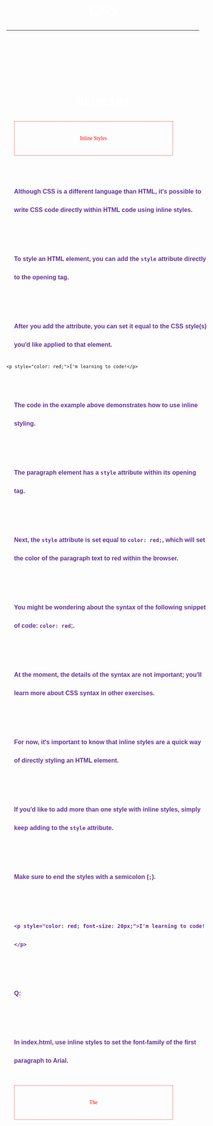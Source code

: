 # CSS

---

# Selector

## Inline Styles
Although CSS is a different language than HTML, it's possible to write CSS code directly 
within HTML code using inline styles.

To style an HTML element, you can add the `style` attribute directly to the opening tag. 

After you add the attribute, you can set it equal to the CSS style(s) you'd like applied to that element.

```
<p style="color: red;">I'm learning to code!</p>
```

The code in the example above demonstrates how to use inline styling. 

The paragraph element has a `style` attribute within its opening tag.

Next, the `style` attribute is set equal to `color: red;`, 
which will set the color of the paragraph text to red within the browser.

You might be wondering about the syntax of the following snippet of code: `color: red`;. 

At the moment, the details of the syntax are not important; you'll learn more about CSS syntax in other exercises.

For now, it's important to know that inline styles are a quick way of directly styling an HTML element.

If you'd like to add more than one style with inline styles, simply keep adding to the `style` attribute. 

Make sure to end the styles with a semicolon (`;`).

`<p style="color: red; font-size: 20px;">I'm learning to code!</p>`

Q:

In index.html, use inline styles to set the font-family of the first paragraph to Arial.


## The <style> Tag
Inline styles are a fast way of styling HTML, but they also have limitations. 
  
If you wanted to style, for example, multiple `<h1>` elements, 
you would have to add inline styling to each element manually. 
  
In addition, you would also have to maintain the HTML code when additional `<h1>` elements are added.

Fortunately, HTML allows you to write CSS code in its own dedicated section with the `<style>` element. 

CSS can be written between opening and closing `<style>` tags. 

To use the `<style>` element, it must be placed inside of the `<head>` element.

```
<head>
  <style>
  </style>
</head>
```

After adding a `<style>` tag in the head section, you can begin writing CSS code.

```
<head>
  <style>
    p {
      color: red;
      font-size: 20px;
    }
  </style>
</head>
```

The CSS code in the example above changes the color of all paragraph text to red 
and also changes the size of the text to 20 pixels. 

Note how the syntax of the CSS code matches (for the most part) the syntax you used for inline styling. 

The main difference is that you can specify which elements to apply the styling to.

Again, the details of the CSS syntax in the example above aren't important at the moment.

You will learn more about the details of CSS syntax in later lessons.

Q:
First, add a <style> element in the head of index.html. 
  
Then, make sure to delete the inline styles that you added to the paragraph.

Add the inline styles that you removed from the `<p>` element to the `<style>` element in the head.


## The .css file

Developers avoid mixing code by storing HTML and CSS code in separate files (HTML files contain only HTML code, 
and CSS files contain only CSS code).

You can create a CSS file by using the `.css` file name extension, like so: *style.css*

With a CSS file, you can write all the CSS code needed to style a page 
without sacrificing the readability and maintainability of your HTML file.

Q:
Take a look at index.html. 

Cut the CSS code in between the opening and closing <style> tags and paste it directly in the new file called style.css.
  
Make sure to delete the remaining <style> element (now empty) from index.html.


## Linking the CSS File
Perfect! We successfully separated structure (HTML) from styling (CSS), but the web page still looks bland. Why?

When HTML and CSS code are in separate files, the files must be linked. Otherwise, 
the HTML file won't be able to locate the CSS code, and the styling will not be applied.

You can use the `<link>` element to link HTML and CSS files together. 

The `<link>` element must be placed within the head of the HTML file. 

It is a self-closing tag and requires the following three attributes:

1. href — like the anchor element, the value of this attribute must be the address, or path, to the CSS file.

2. type — this attribute describes the type of document that you are linking to (in this case, a CSS file). 
The value of this attribute should be set to `text/css`.

3. rel — this attribute describes the relationship between the HTML file and the CSS file. 
Because you are linking to a stylesheet, the value should be set to stylesheet.

When linking an HTML file and a CSS file together, the `<link>` element will look like the following:

```
<link href="https://www.codecademy.com/stylesheets/style.css" type="text/css" rel="stylesheet">
```

Note that in the example above the path to the stylesheet is a URL:

`https://www.codecademy.com/stylesheets/style.css`

Specifying the path to the stylesheet using a URL is one way of linking a stylesheet.

If the CSS file is stored in the same [directory](https://en.wikipedia.org/wiki/Directory_(computing)) as your HTML file,
then you can specify a [relative path](https://en.wikipedia.org/wiki/Path_(computing)#Absolute_and_relative_paths) instead of a URL, like so:

`<link href="./style.css" type="text/css" rel="stylesheet">`

Using a relative path is very common way of linking a stylesheet.

Q:

1. Let's link the stylesheet style.css to the HTML file index.html.
First, add a `<link>` element within the `<head>` section.

2. Next, add the `href` attribute to the `<link>` element and set it equal to `style.css`.
Take a look at the web page in the browser to the right. Do you notice any changes?

3. Next, add the `type` attribute and set it to the correct value.

4. Finally, add the `rel` attribute and set it to the correct value.

## Tag Name
CSS can select HTML elements by using an element's tag name. 
A tag name is the word (or character) between HTML angle brackets.

For example, in HTML, the tag for a paragraph element is `<p>`. The CSS syntax for selecting `<p>` elements is:

```
p {
}
```

In the example above, all paragraph elements will be selected using a CSS selector. 
The selector in the example above is `p`. Note that the CSS selector matches the HTML tag for that element, 
but without the angle brackets.

In addition, two curly braces follow immediately after the selector (an opening and closing brace, respectively). 
Any CSS properties will go inside of the curly braces to style the selected elements.

Q:

1. In style.css, add a selector for `<h1>` elements.
Note: The content of the web page will update because we've already linked index.html and style.css for you.

2. Inside the curly braces of the `h1` selector you just declared, write:
`color: maroon;`
This code will make the text color of all `<h1>` tags maroon.

## Class Name
CSS is not limited to selecting elements by tag name. HTML elements can have more than just a tag name; 
they can also have attributes. One common attribute is the `class` attribute. 
It's also possible to select an element by its `class` attribute.

For example, consider the following HTML:

`<p class="brand">Sole Shoe Company</p>`

The paragraph element in the example above has a `class` attribute within the `<p>` tag. 
The `class` attribute is set to `"brand"`. To select this element using CSS, 
we could use the following CSS selector:

```
.brand {
}
```

To select an HTML element by its class using CSS, a period (`.`) must be prepended to the class's name. 
In the example above case, the class is `brand`, so the CSS selector for it is `.brand`.

Q:

1. In *style.css*, add a CSS selector for the HTML element with a class of `title`.

2. Inside the curly braces of the `.title` selector you just declared, write:
`color: teal;`
This code will change the color of the title to teal, since the title `h1` element has a class of `title` in the HTML. 
You can see the HTML element by navigating to index.html on line 11.
We'll see in a later exercise why using `.title` overrides the `h1` selector.


## Multiple Classes
We can use CSS to select an HTML element's `class` attribute by name.

So far, we've selected elements using only one class name per element. 
If every HTML element had a single class, all the style information for each element would require a new class.

Luckily, it's possible to add more than one `class` name to an HTML element's class attribute.

For instance, perhaps there's a heading element that needs to be green and bold. You could write two CSS rules like so:

```
.green {
  color: green;
}
.bold {
  font-weight: bold;
}
```

Then, you could include both of these classes on one HTML element like this:

`<h1 class="green bold"> ... </h1>`

We can add multiple classes to an HTML element's `class` attribute by separating them with a space. 
This enables us to mix and match CSS classes to create many unique styles without writing a custom class for every style combination needed.

Q:

1. In *style.css*, add a class selector that will make the title of the page stand out more by making all of its letters uppercased. 
Write a class named `.uppercase`. Then, write this inside of its curly braces:

`text-transform: uppercase;`

2. Now you can add the class to the title element. Navigate to index.html. 
On line 11, there is a `<h1>` element that has a class of `title`. 
Add the `uppercase` class to this element.


## ID Name
If an HTML element needs to be styled uniquely (no matter what classes are applied to the element), 
we can add an ID to the element. To add an ID to an element, the element needs an `id` attribute:

`<h1 id="large-title"> ... </h1>`

Then, CSS can select HTML elements by their `id` attribute. To select an `id` element, 
CSS prepends the `id` name with a hashtag (`#`). For instance, 
if we wanted to select the HTML element in the example above, it would look like this:

```
#large-title {
}
```

The `id` name is `large-title`, therefore the CSS selector for it is `#large-title`.

Q:

1. In *style.css*, add a CSS selector for an element with an `id` of `article-title`. Inside of its curly braces, write:

```
font-family: cursive;
text-transform: capitalize;
```

These two CSS attributes will make the font cursive and will capitalize the first letter of each word, 
while lowercasing the rest.

2. Navigate to index.html. On line 11, add an `id` attribute to the `h1` element, 
and include `article-title` as its `id`. 
You'll see the title change to a cursive font that is not all uppercased.


## Classes and IDs
CSS can select HTML elements by their tag, class, and ID. 
CSS classes and IDs have different purposes, which can affect which one you use to style HTML elements.

CSS classes are meant to be reused over many elements. 
By writing CSS classes, you can style elements in a variety of ways by mixing classes on HTML elements.

For instance, imagine a page with two headlines. 
One headline needs to be bold and blue, and the other needs to be bold and green. 
Instead of writing separate CSS rules for each headline that repeat each other's code, 
it's better to write a .bold CSS rule, a `.green` CSS rule, and a `.blue` CSS rule. 
Then you can give one headline the `bold green` classes, and the other the `bold blue` classes.

While classes are meant to be used many times, an *ID is meant to style only one element*. 
As we'll learn in the next exercise, IDs override the styles of tags and classes. 
Since IDs override class and tag styles, they should be used sparingly and only on elements that need to always appear the same.

1. On line 13 of *index.html*, there’s an element that displays the time the article on the page was published.
Add a class attribute, with a class of `publish-time`.

2. Add a `publish-time` class selector in *style.css* and make its text color `gray` by writing this within the CSS rule’s body:
`color: gray;`


## Specificity
Specificity is the order by which the browser decides which CSS styles will be displayed. 
A best practice in CSS is to style elements while using the lowest degree of specificity, 
so that if an element needs a new style, it is easy to override.
IDs are the most specific selector in CSS, followed by classes, and finally, tags. 
For example, consider the following HTML and CSS:

`<h1 class="headline">Breaking News</h1>`

```
h1 {
  color: red;
}
.headline {
  color: firebrick;
}
```

In the example code above, the color of the heading would be set to `firebrick`, 
as *the class selector is more specific than the tag selector.*
If an ID attribute (and selector) were added to the code above, 
the styles within the ID selector's body would override all other styles for the heading. 
*The only way to override an ID is to add another ID with additional styling.*
Over time, as files grow with code, many elements may have IDs, 
which can make CSS difficult to edit, since a new, more specific style must be created to change the style of an element.
To make styles easy to edit, it's best to style with a tag selector, if possible. 
If not, add a class selector. If that is not specific enough, then consider using an ID selector.

Q:

1. In *index.html*, the element on line 11 has an `h1` tag, two classes, and an ID. 
Since the ID is more specific than both, its styles will be applied to the element. 
Let's re-write the ID of this element to be less specific by creating classes.
In *index.html*, delete the `id` attribute on the `h1` element on line 11.

2. Now delete the `#article-title` ID in the CSS.
Navigate to *style.css* delete the `#article-id` ID selector and its contents.

3. Navigate to *style.css*. Add a class selector named `.cursive`. Inside its body, write:
`font-family: cursive;`

4. Add another class selector named `.capitalize`. In its curly braces, write:
`text-transform: capitalize;`

5. Now, navigate back to *index.html*, and replace the `uppercase` class with 
the `cursive` and `capitalize` classes on the `h1` element on line 11.


## Chaining Selectors
When writing CSS rules, it's possible to require an HTML element to have two or more CSS selectors at the same time.
This is done by combining multiple selectors, which we will refer to as chaining. 
For instance, if there was a `.special` class for `h1` elements, the CSS would look like:

```
h1.special {
}
```

The code above would select only the `h1` elements that have a class of `special`. 
If a `p` element also had a class of `special`, the rule in the example would not style the paragraph.

Q：

Let's use chaining to select the destinations to add a style to them.
In *style.css*, write a CSS selector for `h2` elements with a class of `.destination`. 
Inside the selector's curly braces, write this:
`font-family: cursive;`
This will make the destinations cursive, like the title of the article.

## Nested Elements
In addition to chaining selectors to select elements, 
CSS also supports selecting elements that are nested within other HTML elements. 
For instance, consider the following HTML:

```
<ul class='main-list'>
  <li> ... </li>
  <li> ... </li>
  <li> ... </li>
</ul>
```

The nested `<li>` elements are selected with the following CSS:

```
.main-list li {
}
```

In the example above, `.main-list` selects the `.main-list` element (the unordered list element). 
The nested `<li>` are selected by adding `li` to the selector, separated by a space, 
resulting in `.main-list li` as the final selector *(note the space in the selector).*
Selecting elements in this way can make our selectors even more specific 
by making sure they appear in the context we expect.

Q:

1. In *index.html*, each destination has a description paragraph below it. 
Inside each description, there's a list of attractions. 
Let’s select the `Top Attractions` element and make it stand out more by making it teal.
Navigate to *style.css*. Add a selector that targets all of the `h5` elements 
nested inside elements with class `.description`.

2. Inside the curly braces of the selector, write:
`color: teal;`


## Chaining and Specificity

In the last exercise, instead of selecting all `h5` elements, you selected only the `h5` elements nested inside the `.description` elements. 
This CSS selector was more specific than writing only `h5`. 
Adding more than one tag, class, or ID to a CSS selector increases the specificity of the CSS selector.

For instance, consider the following CSS:

```
p {
  color: blue;
}
.main p {
  color: red;
}
```

Both of these CSS rules define what a `p` element should look like. 
Since `.main p` has a class and a `p` tag as its selector, only the `p` elements inside the `.main` element will appear `red`. 
This occurs despite there being another more general rule that states `p` elements should be `blue`.

Q:
In *style.css*, write a selector for `h5` elements. Inside of the curly braces write:
`color: rebeccapurple;`

Notice that the `h5` elements in the descriptions will not change color. They will continue to be `teal`.
This is due to there being a more specific selector for `h5` elements that you wrote in the last exercise. 
Because of the more specific CSS selector (`.description h5`), the more general selector of `h5` will not take hold.


## Important
There is one thing that is even more specific than IDs: `!important`. 
`!important` can be applied to specific attributes instead of full rules. 
It will override any style no matter how specific it is. 
As a result, it should almost never be used. 
Once `!important` is used, it is very hard to override.
The syntax of `!important` in CSS looks like this:

```
p {
  color: blue !important;
}
.main p {
  color: red;
}
```

Since `!important` is used on the `p` selector’s `color` attribute, all `p` elements will appear `blue`, 
even though there is a more specific `.main p` selector that sets the `color` attribute to `red`.
The `!important` flag is only useful when an element appears the same way 100% of the time. 
Since it's almost impossible to guarantee that this will be true throughout a project and over time, 
it's best to avoid `!important `altogether. 
If you ever see `!important` used (or are ever tempted to use it yourself) we strongly recommend reorganizing your CSS.
Making your CSS more flexible will typically fix the immediate problem and make your code more maintainable in the long run.

Q:

Add `!important` to the `h5` selector's `color` attribute that you defined in the last exercise. 
`!important` should go after `rebeccapurple`, and before the semicolon.
Notice that the `h5` elements will now be `rebeccapurple` instead of `teal`. 
That's because `!important` will override any other style no matter what.


## Multiple Selectors
In order to make CSS more concise, it's possible to add CSS styles to multiple CSS selectors all at once. 
This prevents writing repetitive code.

For instance, the following code has repetitive style attributes:

```
h1 {
  font-family: Georgia;
}
.menu {
  font-family: Georgia;
}
```

Instead of writing `font-family: Georgia` twice for two selectors, 
we can separate the selectors by a comma to apply the same style to both, like this:

```
h1, 
.menu {
  font-family: Georgia;
}
```

By separating the CSS selectors with a comma, both the `h1` and the `.menu` elements will receive the `font-family: Georgia` styling.

Q:

Write selectors for the `h5` and `p` elements so they both will be styled with the same CSS rule. 
Apply this style to both elements:
`font-family: Georgia;`
Notice that the font across the page will change to `Georgia` without writing the same CSS rule twice.


## Review CSS Selectors
Throughout this lesson, you learned how to select HTML elements with CSS and apply styles to them. 
Let's review what you learned:

* CSS can change the look of HTML elements. In order to do this, CSS must select HTML elements, then apply styles to them.
* CSS can select HTML elements by tag, class, or ID.
* Multiple CSS classes can be applied to one HTML element.
* Classes can be reusable, while IDs can only be used once.
* IDs are more specific than classes, and classes are more specific than tags. 
That means IDs will override any styles from a class, and classes will override any styles from a tag selector.
* Multiple selectors can be chained together to select an element. This raises the specificity, but can be necessary.
* Nested elements can be selected by separating selectors with a space.
* The `!important` flag will override any style, however it should almost never be used, 
as it is extremely difficult to override.
* Multiple unrelated selectors can receive the same styles by separating the selector names with commas.
Great work this lesson. With this knowledge, you'll be able to use CSS to change the look 
and feel of websites to make them look great.

Index.html:

```
<!DOCTYPE html>
<html>
<head>
  <title>Vacation World</title>
  <link href="css_test.css" type="text/css" rel="stylesheet">
</head>
<body>
  <img src="https://s3.amazonaws.com/codecademy-content/courses/freelance-1/unit-2/explorer.jpeg" />
  <h1 class="title cursive capitalize">Top Vacation Spots</h1>
  <h5>By: Stacy Gray</h5>
  <h6 class="publish-time">Published: 2 Days Ago</h6>
  <p>The world is full of fascinating places. Planning the perfect vacation involves packing up, leaving home, and experiencing something new.</p>
  <h2 class="destination">1. Florence, Italy</h2>
  <div class="description">A city-size shrine to the Renaissance, Florence offers frescoes, sculptures, churches, palaces, and other monuments from the richest cultural flowering the world has known. Names from its dazzling historical pastDante, Michelangelo, Galileo, Machiavelliare some of the most resonant of the medieval age. <a href="http://travel.nationalgeographic.com/travel/city-guides/florence-italy/" target="_blank">Learn More</a>.
    <h5>Top Attractions</h5>
    <ul>
      <li>Museums</li>
      <li>Bike Tours</li>
      <li>Historical Monuments</li>
    </ul>
  </div>
  <h2 class="destination">2. Beijing, China</h2>
  <div class="description">A city in the midst of reinventing itself and continuing to build on the success of the 2008 Summer Olympics, Beijing is a place of frenzied construction. New housing, new roads, and new sports venues seem to spring up overnight. At the same time, the capital of the Peoples Republic of China remains an epicenter of tradition, with the treasures of nearly 2,000 years as the imperial capital still on viewin the famed Forbidden City and in the luxuriant pavilions and gardens of the Summer Palace.
    <a href="http://travel.nationalgeographic.com/travel/city-guides/beijing-china/" target="_blank">Learn More</a>.
    <h5>Top Attractions</h5>
    <ul>
      <li>Biking</li>
      <li>Historical Sites</li>
      <li>Restaurants and Dining</li>
    </ul>
  </div>
  <h2 class="destination">3. Seoul, South Korea</h2>
  <div class="description">The Korean capital is a city of contrasts. Fourteenth-century city gates squat in the shadow of 21st-century skyscrapers, while the broad Han River is back-dropped by granite mountains rising in the city centercomplete with alpine highways speeding around their contours and temples nestling among their crags. Fashionable, gadget-laden youths battle for sidewalk space with fortune-tellers and peddlers, while tiny neighborhoods of traditional cottages contrast with endless ranks of identical apartments.
    <a href="http://travel.nationalgeographic.com/travel/city-guides/seoul-south-korea/" target="_blank">Learn More</a>.
    <h5>Top Attractions</h5>
    <ul>
      <li>Parasailing</li>
      <li>Segway Tours</li>
      <li>Spas and Resorts</li>
    </ul>
  </div>
  <h2> More Desinations </h2>
  <ul>
    <li><h4 class="destination">Jackson Hole, Wyoming</h4></li>
    <li><h4 class="destination">Cape Town, South Africa</h4></li>
    <li><h4 class="destination">La Paz, Bolivia</h4></li>
  </ul>
  <p>&mdash;Best of luck with your travels, and be sure to send pictures and stories. We"d love to hear them!</p>
</body>
</html>
```

Style.css:

```
p {
    color: blue;
    font-family : Arial;
}
h1 {
    color: maroon;
}
.title {
    color: tomato;
}
.uppercase{
    text-transform: uppercase;
}

.publish-time {
    color: gray;
}
.cursive {
    font-family: cursive;
}
.capitalize {
    text-transform: capitalize;
}
h2.destination {
    font-family: cursive;
}
.description h5{
    color: teal;
}
p,
h5 {
    color: rebeccapurple !important;
    font-family: Georgia;
}
```

---

# Visual Rules

## Introduction To Visual Rules
In this lesson, you'll learn the basic structure and syntax of CSS so that you can start styling web page elements.
Explore the code to the below. Think about how it relates to the web page on the right side of the browser.
Index.html:

```
<!DOCTYPE html>
<html>
<head>
  <title>The Rise of Soccer in The US</title>
  <link href="style.css" type="text/css" rel="stylesheet">
</head>
<body>
  <div class="content">
    <img src="https://s3.amazonaws.com/codecademy-content/courses/web-101/unit-4/htmlcss1-img_writer-avatar.jpg" class="writer-img">
    <h3 class="byline">Article By: Jane Dover</h3>
    <h1>How the Rise of Soccer in the US Is Changing the Face of Youth Sports</h1>
    <h2>The focus on soccer in youth sports programs is exploding nation-wide</h2>
    <p>When the first World Cup arrived in the US in the 90's everyone officially declared that soccer was it. Well it's taken it's time but we can definitely see the influence of soccer, especially women's soccer, across the US. This year, 3 million kids
      played in youth soccer leagues with 2/3 of those leagues for girls. In fact, in the 12-17 age range the MLS has surpassed the MLB and NFL in popularity.</p>
    <p>Part of this meteoric rise can be attributed to the impressively soaring ad dollars being pumped into the Women's World Cup games in 2014. The women's games generated $40 million for Fox, that's definitely not chump change. And those advertisers,
      like ATT, Coca Cola, Verizon, Nike, Visa, and other heavy hitters, are working to make sure they see those numbers grow year after year by investing in youth soccer facilities and promoting programs across the country. </p>
    <p>Now that big business is involved you can be assured you'll see a continued rise in popularity in soccer across the country for years to come. </p>
  </div>
  <div class="image">
    <p class="caption">The local semi- pro soccer team in Seattle, WA plays an international friendly</p>
  </div>
</body>
</html>
```

Style.css:

```
body {
  /* Old browsers */
  background: #141E30;
  /* Chrome 10-25, Safari 5.1-6 */
  background: -webkit-linear-gradient(-45deg, #35577D, #141E30);
  /* W3C, IE 10+/ Edge, Firefox 16+, Chrome 26+, Opera 12+, Safari 7+ */
  background: linear-gradient(-45deg, #35577D, #141E30);
  margin: 0;
  padding: 0;
}

h1 {
  color: #FFF;
  font-size: 2em;
  padding-top: 100px;
  width: 100%;
}

h2 {
  border-bottom: 1px solid rgba(255, 255, 255, 0.5);
  color: rgba(255, 255, 255, 0.5);
  font-weight: 100;
  font-size: 22px;
  line-height: 24px;
  padding-bottom: 30px;
  text-align: left;
  width: 70%;
}

p {
  color: AliceBlue;
  line-height: 1.3em;
  text-align: left;
  width: 100%;
}

.byline {
  font-family: Helvetica;
  color: rgba(255, 255, 255, 0.5);
  float: left;
  font-size: 14px;
  padding-left: 10px;
  text-transform: uppercase;
}

.caption {
  display: block;
  font-family: 'Playfair Display', serif;
  font-size: 14px;
  font-style: italic;
  line-height: 14px;
  margin-left: 20px;
  padding: 10px;
  position: relative;
  top: 80%;
  width: 60%;
}

.content {
  padding: 40px;
}

.image {
  background-image: url("https://s3.amazonaws.com/codecademy-content/courses/web-101/unit-4/htmlcss1-img_soccer.jpeg");
  background-size: cover;
  background-position: center;
  height: 300px;
}

.writer-img {
  -webkit-box-shadow: 5px 0px 5px 0px rgba(0, 0, 50, 0.97);
  -moz-box-shadow: 5px 0px 5px 0px rgba(0, 0, 50, 0.97);
  box-shadow: 5px 0px 5px 0px rgba(0, 0, 50, 0.97);
  float: left;
  width: 50px;
}
```

## CSS Structure

To style an HTML element using CSS, you need to write a CSS declaration inside the body of a CSS selector.

```
h1 {
  color: blue;
}
```

The example above selects the `<h1>` element. Inside of the selector's body, we typed `color: blue`. 
This line is referred to as a CSS declaration. CSS declarations consist of a property and a value.
Property — the property you'd like to style of that element (i.e., size, color, etc.).
Value — the value of the property (i.e., 18px for size, blue for color, etc.).
In the example above, the property is `color` and the value is `blue`. 
Note that a semicolon (`;`) is always used at the end of a declaration.
Finally, the entire snippet of code in the example above is known as a CSS rule. 
A CSS rule consists of the selector (here, `h1`) and all declarations inside of the selector.

Instructions
Look at *style.css* and explore the different CSS rule sets.


## Font Family
If you've ever used a formatted word processor, chances are that you probably also used a feature 
that allowed you change the font you were typing in. 
Font refers to the technical term [typeface](https://en.wikipedia.org/wiki/Typeface), or font family.

To change the typeface of text on your web page, you can use the `font-family` property.

```
h1 {
  font-family: Garamond;
}
```

In the example above, the font family for all main heading elements has been set to `Garamond`.
When setting typefaces on a web page, keep the following points in mind:

1. The font specified in a stylesheet must be installed on a user's computer 
in order for that font to display when a user visits the web page.

2. The default typeface for all HTML elements is `Times New Roman`. 
You may be familiar with this typeface if you have ever used a formatted word processor. 
If no `font-family` attribute is defined, the page will appear in `Times New Roman`.

3. It's a good practice to limit the number of typefaces used on a web page to 2 or 3. 
This helps the page load faster in some cases and is usually a good design decision.

4. When the name of a typeface consists of more than one word, 
it's a best practice to enclose the typeface's name in quotes, like so:

```
h1 {
  font-family: "Courier New";
}
```

You can find a reference of web safe fonts [here](https://www.cssfontstack.com/).

Q：
1. Inside *style.css*, add the font family of the main heading (`h1`) and subheading (`h2`) to `Georgia`.

2. Next, change the font family of the paragraph to `Helvetica`.

## Font Size
Changing the typeface isn't the only way to customize text. Often times, 
different sections of a web page are highlighted by modifying the font size.
To change the size of text on your web page, you can use the `font-size` property.

```
p {
  font-size: 18px;
}
```

In the example above, the `font-size` of all paragraphs was set to `18px`. 
`p`x means pixels and is a way to measure font size.

Q:
In *style.css*, set the `font-size` of paragraph elements to 18 pixels.

## Font Weight
In CSS, the `font-weight` property controls how bold or thin text appears.

```
p {
  font-weight: bold;
}
```

In the example above, all paragraphs on the web page would appear bolded.
The `font-weigh`t property has a another value: `normal`. Why does it exist?
If we wanted all text on a web page to appear bolded, we could select all text elements 
and change their font weight to `bold`. If a certain section of text was required to appear normal, 
however, we could set the font weight of that particular element to `normal`, 
essentially shutting off bold for that element.
Q:
In *style.css*, set the font weight of paragraph elements to `bold`.


## Text Align
No matter how much styling is applied to text (typeface, size, weight, etc.), 
text always appears on the left side of the browser.
To align text we can use the `text-align` property. 
The `text-align` property will align text to the element that holds it, otherwise known as its parent.

```
h1 {
  text-align: right;
}
```

The `text-align` property can be set to one of the following three values:

`left` — aligns text to the left hand side of its parent element, which in this case is the browser.

`center `— centers text inside of its parent element.

`right` — aligns text to the right hand side of its parent element.
Q:
In *style.css*, set the `text-align` property of the main heading so that it appears in the center.


## Color
Before discussing the specifics of color, it's important to make two distinctions about color. 
Color can affect the following design aspects:
* Foreground color
* Background color

Foreground color is the color that an element appears in. 
For example, when a heading is styled to appear green, the foreground color of the heading has been styled.
Conversely, when a heading is styled so that its background appears yellow, 
the background color of the heading has been styled.

In CSS, these two design aspects can be styled with the following two properties:

* `color`: this property styles an element's foreground color
* `background-color`: this property styles an element's background color

```
h1 {
  color: red;
  background-color: blue;
}
```

In the example above, the text of the heading will appear in red, and the background of the heading will appear blue.

Q:
1. In *style.css*, set the background color in the `.caption` selector to `white`.
2. Then, in the same class selector, set the color of the text to `black`. 
Observe the result in the caption on the picture at the bottom of the page.


## Opacity
Opacity is the measure of how transparent an element is. 
It's measured from 0 to 1, with 1 representing 100%, or fully visible and opaque, and 0 representing 0%, or fully invisible.
Opacity can be used to make elements fade into others for a nice overlay effect. 
To adjust the opacity of an element, the syntax looks like this:

```
.overlay {
  opacity: 0.5;
}
```

In the example above, the `.overlay` element would be 50% visible, letting whatever is positioned behind it show through.

Q:
Make the `.caption` class transparent by adding an `opacity` attribute with a value of `0.75`.

## Background Image
CSS has the ability to change the background of an element. 
One option is to make the background of an element an image. 
This is done through the CSS property `background-image`. Its syntax looks like this:

```
.main-banner {
  background-image: url("https://www.example.com/image.jpg");
}
```

1. The `background-image` property will set the element's background to display an image.
2. The value provided to `background-image` is a `url`. The url should be a `url` to an image. 
The `url` can be a file within your project, or it can be a link to an external site. 
To link to an image inside an existing project, you must provide a relative file path.

If there was an image folder in the project, with an image named `mountains.jpg`, the relative file path would look like:

```
.main-banner {
  background-image: url("images/mountains.jpg");
}
```

Q:
In *style.css*, change the background image of the `.image` class. Use the following URL:

```
https://s3.amazonaws.com/codecademy-content/courses/freelance-1/unit-2/soccer.jpeg
```

## Review Visual Rules
You used CSS to alter text and images throughout a website. Throughout this lesson, you learned concepts including:
* CSS declarations are structured into property and value pairs.
* The `font-family` property defines the typeface of an element.
* `font-size` controls the size of text displayed.
* `font-weight` defines how thin or thick text is displayed.
* The `text-align` property places text in the left, right, or center of its parent container.
* Text can have two different `color` attributes: `color` and `background-color`. `color `defines the color of the text, while `background-color` defines the color behind the text.
* CSS can make an element transparent with the `opacity` property.
* CSS can also set the background of an element to an image with the `background-image` property.
Now the index.html:
```
<!DOCTYPE html>
<html>

<head>
  <title>The Rise of Soccer in The US</title>

  <link href="style.css" type="text/css" rel="stylesheet">
</head>

<body>

  <div class="content">
    <img src="https://s3.amazonaws.com/codecademy-content/courses/web-101/unit-4/htmlcss1-img_writer-avatar.jpg" class="writer-img">
    <h3 class="byline">Article By: Jane Dover</h3>
    <h1>How the Rise of Soccer in the US Is Changing the Face of Youth Sports</h1>
    <h2>The focus on soccer in youth sports programs is exploding nation-wide</h2>
    <p>When the first World Cup arrived in the US in the 90's everyone officially declared that soccer was it. Well it's taken it's time but we can definitely see the influence of soccer, especially women's soccer, across the US. This year, 3 million kids
      played in youth soccer leagues with 2/3 of those leagues for girls. In fact, in the 12-17 age range the MLS has surpassed the MLB and NFL in popularity.</p>
    <p>Part of this meteoric rise can be attributed to the impressively soaring ad dollars being pumped into the Women's World Cup games in 2014. The women's games generated $40 million for Fox, that's definitely not chump change. And those advertisers,
      like ATT, Coca Cola, Verizon, Nike, Visa, and other heavy hitters, are working to make sure they see those numbers grow year after year by investing in youth soccer facilities and promoting programs across the country. </p>
    <p>Now that big business is involved you can be assured you'll see a continued rise in popularity in soccer across the country for years to come. </p>
  </div>

  <div class="image">
    <p class="caption">The local semi- pro soccer team in Seattle, WA plays an international friendly</p>
  </div>

</body>

</html>
```

Now the style.css:
```
body {
    /* Old browsers */
    background: #141E30;
    /* Chrome 10-25, Safari 5.1-6 */
    background: -webkit-linear-gradient(-45deg, #35577D, #141E30);
    /* W3C, IE 10+/ Edge, Firefox 16+, Chrome 26+, Opera 12+, Safari 7+ */
    background: linear-gradient(-45deg, #35577D, #141E30);
    margin: 0;
    padding: 0;
  }
  
  h1 {
    color: #FFF;
    font-size: 2em;
    padding-top: 100px;
    width: 100%;
    font-family: Georgia;
    text-align: center;
  }
  
  h2 {
    border-bottom: 1px solid rgba(255, 255, 255, 0.5);
    color: rgba(255, 255, 255, 0.5);
    font-weight: 100;
    font-size: 22px;
    line-height: 24px;
    padding-bottom: 30px;
    text-align: left;
    width: 70%;
    font-family: Georgia;
  }
  
  p {
    color: AliceBlue;
    line-height: 1.3em;
    text-align: left;
    width: 100%;
    font-family: Helvetica;
    font-size: 18px;
    font-weight: bold;
  }
  
  .byline {
    font-family: Helvetica;
    color: rgba(255, 255, 255, 0.5);
    float: left;
    font-size: 14px;
    padding-left: 10px;
    text-transform: uppercase;
  }
  
  .caption {
    display: block;
    font-family: 'Playfair Display', serif;
    font-size: 14px;
    font-style: italic;
    line-height: 14px;
    margin-left: 20px;
    padding: 10px;
    position: relative;
    top: 80%;
    width: 60%;
    background-color: white;
    color: black;
    opacity: 0.75;
  }
  
  .content {
    padding: 40px;
  }
  
  .image {
    background-image: url("https://s3.amazonaws.com/codecademy-content/courses/freelance-1/unit-2/soccer.jpeg");
    background-size: cover;
    background-position: center;
    height: 300px;
  }
  
  .writer-img {
    -webkit-box-shadow: 5px 0px 5px 0px rgba(0, 0, 50, 0.97);
    -moz-box-shadow: 5px 0px 5px 0px rgba(0, 0, 50, 0.97);
    box-shadow: 5px 0px 5px 0px rgba(0, 0, 50, 0.97);
    float: left;
    width: 50px;
  }
```
---

# THE BOX MODEL
## Introduction to the Box Model
Browsers load HTML elements with default position values. 
This often leads to an unexpected and unwanted user experience, 
while limiting the views you can create. 
In this lesson you will learn about the box model, an important concept to understand 
how elements are positioned and displayed on a website.
If you have used HTML and CSS, you have unknowingly seen aspects of the box model. 
For example, if you have set the background color of an element, 
you may have noticed that the color was applied not only to the area directly behind the element, 
but also to the area to the right of the element. 
Also, if you have aligned text, you know it is aligned relative to something. What is that something?
All elements on a web page are interpreted by the browser as "living" inside of a box. 
This is what is meant by the box model.
For example, when you change the background color of an element, you change the background color of its entire box.
In this lesson, you'll learn about the following aspects of the box model:

The dimensions of an element's box.
The borders of an element's box.
The paddings of an element's box.
The margins of an element's box.

Eg. 

Index.html:
```
<!DOCTYPE html>
<html>
<head>
  <title>The Terminal - Your Source for Fact-Based News</title>
  <link href="https://fonts.googleapis.com/css?family=Amatic+SC|Raleway:100,200,600,700" rel="stylesheet">
  <link rel="stylesheet" type="text/css" href="style.css">
</head>
<body>

  <nav class="navigation">
    <ul>
      <li>LOCAL</li>
      <li>NATIONAL</li>
      <li class="logo">THE TERMINAL</li>
      <li>GLOBAL</li>
      <li>OPED</li>
      <li class="donate">DONATE</li>
    </ul>
  </nav>

  <div id="banner">
    <div class="content">
      <h1>Conservation Efforts at Lake Tahoe Being Praised by Nation's Leaders</h1>
    </div>
  </div>

  <div id="main" class="content">
    <h3>THE STATE'S LATEST CONSERVATION EFFORTS ARE BEING HERALDED BY NATION'S TOP LEADERS AS GROUNDBREAKING AND FORWARD THINKING.</h3>
    <span class="byline">WRITTEN BY: JAMES JAYCE</span>
    <p>Until recently, construction on the banks of the Lake had been largely under the control of real estate developers. Construction activities have resulted in a clouding of the lake's blue waters. Currently, the Tahoe Regional Planning Agency is regulating construction along the shoreline and has won two Federal Supreme Court battles over recent decisions. These regulations are unpopular with many residents, especially those in the Tahoe Lakefront Homeowners Association.</p>

    <p>The League to Save Lake Tahoe (Keep Tahoe Blue) has been an environmental watchdog in the Lake Tahoe Basin for 50 years. Founded when a proposal to build a four-lane highway around the lake (with a bridge over the entrance to Emerald Bay) was proposed in 1957, the League has thwarted poorly designed development projects and environmentally unsound planning. The League embraces responsible and diversified use of the Lake's resources while protecting and restoring its natural attributes.</p>

    <div class="pull-quote">
      <h2>"THE LEAGUE EMBRACES RESPONSIBLE AND DIVERSIFIED USE OF THE LAKE'S RESOURCES WHILE PROTECTING AND RESTORING ITS NATURAL ATTRIBUTES"</h2>
    </div>

    <p>Since 1980, the Lake Tahoe Interagency Monitoring Program (LTIMP) has been measuring stream discharge and concentrations of nutrients and sediment in up to 10 tributary streams in the Lake Tahoe Basin, California-Nevada. The objectives of the LTIMP are to acquire and disseminate the water quality information necessary to support science-based environmental planning and decision making in the basin. The LTIMP is a cooperative program with support from 12 federal and state agencies with interests in the Tahoe Basin. This data set, together with more recently acquired data on urban runoff water quality, is being used by the Lahontan Regional Water Quality Control Board to develop a program (mandated by the Clean Water Act) to limit the flux of nutrients and fine sediment to the Lake.</p>

    <p>UC Davis remains a primary steward of the lake. The UC Davis Tahoe Environmental Research Center is dedicated to research, education and public outreach, and to providing objective scientific information for restoration and sustainable use of the Lake Tahoe Basin. Each year, it produces a well-publicized "State of the Lake" assessment report.</p>
  </div>

  <div class="share">
    <a href="#">SHARE</a>
    <a href="#">FAVORITE</a>
    <a href="#">READ</a>
  </div>

</body>
</html>
```

Style.css:

```
body {
  background-color: white;
  font-family: 'Raleway', sans-serif;
}

.navigation ul {
  margin: 0;
  padding: 0;
  text-align: center;
}

.navigation li {
  font-weight: 100;
  letter-spacing: 2px;
  padding: 20px;
}

.navigation  li.logo {
  color: black;
  font-size: 18px;
  font-weight: 700;
  letter-spacing: 4px;
}

#banner {
  background-image: url("https://s3.amazonaws.com/codecademy-content/courses/web-101/unit-6/htmlcss1-img_tahoe.jpeg");
  background-size: cover;
  background-position: bottom center;
  height: 700px;
  width: 100%;
}

#banner .content h1 {
  border: 3px solid white;
  position: relative;
  top: 50px;
  width: 400px;
  margin: 0 auto;
}

#main {
  margin: 0 auto;
  padding: 40px;
  text-align: center;
  width: 400px;
  height: 1000px;
  overflow: scroll;
}

h1 {
  color: white;
  font-size: 42px;
  font-weight: 600;
  text-align: center;
}

h2 {
  border: 1px dotted red;
  color: red;
  font-size: 14px;
  line-height: 48px;
  padding: 20px 30px;
  margin: 30px 20px;
  text-align: center;
}

h3 {
  color: red;
  font-size: 26px;
  font-weight: 700;
  padding: 20px 10px;
}

p {
  color: grey;
  font-size: 16px;
  line-height: 48px;
  margin-top: 60px;
  padding: 10px 20px;
}

.pull-quote {
  margin: 0 auto;
  width: 400px;
}

.byline {
  border-bottom: 1px solid LightGrey;
  border-top: 1px solid LightGrey;
  color: DarkGrey;
  font-size: 14px;
  font-weight: 200;
}

.share {
  border: 1px solid LightGrey;
  padding: 40px 0px;
  position: relative;
  text-align: center;
  width: 100%;
}

.share a {
  background: red;
  border: 1px solid red;
  border-radius: 3px;
  color: white;
  display: inline-block;
  margin: 10px;
  padding: 14px;
  text-decoration: none;
}

.share a:hover {
  background: white;
  border: 1px solid red;
  color: red;
}
```

Let's begin!
Take some time to edit the code to the right. 

See if you can figure out how these following properties impact an element's display:

`height`

`width`

`padding`

`border`

`margin`

`overflow`


## The Box Model
The box model comprises the set of properties which define parts of an element that take up space on a web page. 
The model includes the content area's size (width and height) and the element's padding, border, and margin. 
The properties include:

1. Width and height — specifies the width and height of the content area.

2. Padding — specifies the amount of space between the content area and the border.

3. Border — specifies the thickness and style of the border surrounding the content area and padding.

4. Margin — specifies the amount of space between the border and the outside edge of the element.

The image to the right is a visual representation of the box model.

Open [this](https://github.com/wnz27/webLearn/blob/master/Web_Image/The%20Box%20Model.png) image in a new tab 
so you can reference the box model as you move through the lesson.


## Height and Width
An element's content has two dimensions: a height and a width. By default, 
the dimensions of an HTML box are set to hold the raw contents of the box.

The CSS `height` and `width` properties can be used to modify these default dimensions.

```
p {
  height: 80px;
  width: 240px;
}
```

In this example, the `height` and `width` of paragraph elements are set to 80 pixels and 240 pixels, 
respectively — the `px` in the code above stands for pixels.

Pixels allow you to set the exact size of an element's box (width and height). 
When the width and height of an element are set in pixels, 
it will be the same size on all devices — an element that fills a laptop screen will overflow a mobile screen.

Q:

1. Add a height of 700 pixels to `#banner`.

2. Set `.pull-quote` width to 350 pixels.

3. Set the `#banner .content h1` width to 400 pixels.

## Borders
A border is a line that surrounds an element, like a frame around a painting. 
Borders can be set with a specific `width`, `style`, and `color`.

1. `width` — The thickness of the border. A border's thickness can be set in pixels or with one of the following keywords:

`thin`, `medium`, or `thick`.
2. `style` — The design of the border. Web browsers can render any of [10 different styles](https://developer.mozilla.org/en-US/docs/Web/CSS/border-style#Values). 

Some of these styles include: `none`, `dotted`, and `solid`.

3. `color` — The color of the border. Web browsers can render colors using a few different formats, 

including [140 built-in color keywords](https://developer.mozilla.org/en-US/docs/Web/CSS/color_value).

```
p {
  border: 3px solid coral;
}
```

In the example above, the border has a width of 3 pixels, a style of `solid` and a color of `coral`. 
All three properties are set in one line of code.

The default border is `medium none color`, where `color` is the current color of the element. 
If `width`, `style`, or `color` are not set in the CSS file, the web browser assigns the default value for that property.

```
p.content-header {
  height: 80px;
  width: 240px;
  border: solid coral;
}
```

In this example, the border style is set to `solid` and the color is set to `coral`. 
The width is not set, so it defaults to `medium`.

Q:
1. Add a dotted 1 pixel red border to all `h2` headings.

2. Add a border to the `#banner .content h1` rule so it looks like [this](https://s3.amazonaws.com/codecademy-content/courses/freelance-1/unit-4/img-header_border.png).
The border width is 3 pixels.

## Border Radius

Ever since we revealed the borders of boxes, you may have noticed that the borders highlight 
the true shape of an element's box: square. Thanks to CSS, a border doesn't have to be square.

You can modify the corners of an element's border box with the `border-radius` property.

```
div.container {
  border: 3px solid rgb(22, 77, 100);
  border-radius: 5px;
}
```

The code in the example above will set all four corners of the border to a radius of 5 pixels
(i.e. the same curvature that a circle with radius 5 pixels would have).

You can create a border that is a perfect circle by setting the radius equal to the height of the box, or to `100%`.

```
div.container {
  height: 60px;
  width: 60px;
  border: 3px solid rgb(22, 77, 100);
  border-radius: 100%;
}
```

The code in the example above creates a div that is a perfect circle.

Q:
In *style.css*, set the border radius of `#banner .content h1` to 15 pixels.

## Padding I
The space between the contents of a box and the borders of a box is known as padding. 
Padding is like the space between a picture and the frame surrounding it. 
In CSS, you can modify this space with the `padding` property.

```
p.content-header {
  border: 3px solid coral;
  padding: 10px;
}
```

The code in this example puts 10 pixels of space between the content of the paragraph (the text) and the borders, 
*on all four sides.*

The `padding` property is often used to expand the background color and make content look less cramped.

If you want to be more specific about the amount of padding on each side of a box's content, 
you can use the following properties:

1. `padding-top`
2. `padding-right`
3. `padding-bottom`
4. `padding-left`

Each property affects the padding on only one side of the box's content, giving you more flexibility in customization.

```
p.content-header {
  border: 3px solid fuschia;
  padding-bottom: 10px;
}
```

In the example above, only the bottom side of the paragraph's content will have a `paddin`g of 10 pixels.

Q:
1. In one line, set the `.navigation li` elements to have 20 pixels of padding. Click Run and observe their change.

2. Look at the red boxes at the bottom of the web page. Set the `.share a` elements to have 14 pixels of padding. 
Observe how the red boxes at the bottom of the page changed.

3. Set the top and bottom padding of `h2` elements to 20 pixels and set the left and right 
padding of `h2` elements to 30 pixels.


## Padding II

Another implementation of the `padding` property lets you specify exactly how much padding there 
should be on each side of the content in a single declaration.

```
p.content-header {
  border: 3px solid grey;
  padding: 6px 11px 4px 9px;
}
```

In the example above, the four values `6px 11px 4px 9px` correspond to the amount of padding in a clockwise rotation. 
In order, it specifies the amount of padding on the top (6 pixels), right (11 pixels), 
bottom (4 pixels), and left (9 pixels) sides of the content.

When using this implementation of the `padding` property, 
we must specify a padding value for all four sides of the element.

However, if the top and bottom values for padding will equal each other, and the left and right values for padding will also equal each other, you can use the following shortcut:

```
p.content-header {
  padding: 5px 10px;
}
```

The first value, `5px`, sets the padding value for the top and bottom sides of the content. 
The second value, `10px`, sets the padding value for the left and right sides of the content.

Q:

1. Change the `h2` paddings so they are set in one line of CSS, using two values.

2. Using two values for the `padding` property, set the paragraph padding to 10 pixels on the top 
and bottom and 20 pixels on the left and right.


## Margins I
So far you've learned about the following components of the box model: content, borders, and padding. 
The fourth and final component of the box model is margin.
Margin refers to the space directly outside of the box. 
The `margin` property is used to specify the size of this space.

```
p {
  border: 1px solid aquamarine;
  margin: 20px;
}
```

The code in the example above will place 20 pixels of space on the outside of the paragraph's box on all four sides. 
This means that other HTML elements on the page cannot come within 20 pixels of the paragraph's border.

If you want to be even more specific about the amount of margin on each side of a box, 
you can use the following properties:

1. `margin-top`
2. `margin-right`
3. `margin-bottom`
4. `margin-left`

Each property affects the margin on only one side of the box, providing more flexibility in customization.

```
p {
  border: 3px solid DarkSlateGrey;
  margin-right: 15px;
}
```

In the example above, only the right side of the paragraph's box will have a margin of 15 pixels. 
It's common to see margin values used for a specific side of an element.

Q:
1. Set the top margin of `p` elements to 60 pixels.

2. Look at the three red boxes at the bottom of the web page. 
These elements are anchor elements of class `.share`. 
Set these `.share a` elements to have a margin of 10 pixels.


## Margins II
What if you don't want equal margins on all four sides of the box?

A similar implementation of the margin property is used to specify exactly 
how much margin there should be on each side of the box in a single declaration.

```
p {
  margin: 6px 10px 5px 12px;
}
```

In the example above, the four values `6px 10px 5px 12px `refer to the amount of 
margin around the box in a clockwise rotation. 

In order, it specifies the amount of margin on the top (6 pixels), right (10 pixels), 
bottom (5 pixels), and left (12 pixels) sides of the box.

When using this implementation of the margin property, the margin value must be specified for all four sides of the box.

Just like the padding shortcut, when you're certain that the top and bottom values for margin will equal each other, 
and that the left and right values for margin will also equal each other, you can use the following shortcut:

```
p {
  margin: 6px 12px;
}
```

The first value, `6px`, sets a margin value for the top and bottom of the box. 
The second value, `12px`, sets a margin value for the left and right sides of the box.

Q:
Using two values, set the `h2` top and bottom margins to 30 pixels and the left and right margins to 20 pixels.


## Auto
The `margin` property also lets you center content. However, you must follow a few syntax requirements. 

Take a look at the following example:
```
div {
  margin: 0 auto;
}
```

In the example above, `margin: 0 auto`; will center the `div`s in their containing elements. 
The 0 sets the top and bottom margins to 0 pixels. 
The `auto` value instructs the browser to adjust the left and right margins 
until the element is centered within its containing element.

The `div` elements in the example above should center within an element that fills the page, but this doesn't occur. Why?

In order to center an element, a width must be set for that element. 
Otherwise, the width of the div will be automatically set to the full width of its containing element, 
like the `<body>`, for example. 
It's not possible to center an element that takes up the full width of the page.

```
div.headline {
  width: 400px;
  margin: 0 auto;
}
```

In the example above, the width of the div is set to 400 pixels, which is less than the width of most screens. 

This will cause the div to center within a containing element that is greater than 400 pixels wide.

Q:
1. Set the width of the `.pull-quote` class elements to 350 pixels.

2. In one line, set the vertical margins of the `.pull-quote` class to `0` and the horizontal margins to `auto`.

3. Set the vertical margins of the `#main` element to `0`, and the horizontal margins to `auto`.

## Margin Collapse
As you have seen, padding is space added inside an element’s border, 
while margin is space added outside an element's border. 
One additional difference is that top and bottom margins, also called vertical margins, collapse, 
while top and bottom padding does not.

Horizontal margins (left and right), like padding, are always displayed and added together. 
For example, if two divs with ids `#div-one` and` #div-two`, are next to each other, 
they will be as far apart as the sum of their adjacent margins.

```
#img-one {
  margin-right: 20px;
}

#img-two {
  margin-left: 20px;
}
```

In this example, the space between the `#img-one` and `#img-two` borders is 40 pixels. 
The right margin of `#img-one` (`20px`) and the left margin of `#img-two` (20px) add to make a total margin of 40 pixels.

Unlike horizontal margins, vertical margins do not add. 
Instead, the larger of the two vertical margins sets the distance between adjacent elements.

```

#img-one {
  margin-bottom: 30px;
}

#img-two {
  margin-top: 20px;
}
```

In this example, the vertical margin between the `#img-one` and` #img-two` elements is 30 pixels. 
Although the sum of the margins is 50 pixels, the margin collapses so the spacing is only 
dependent on the `#img-one` bottom margin.

It may be helpful to think of collapsing vertical margins as a short person trying to push a taller person. 
The tall person has longer arms and can easily push the short person, 
while the person with short arms cannot reach the person with long arms.

[See here](https://github.com/wnz27/webLearn/blob/master/Web_Image/Vertical%20Margins%20Collapse.png)

Study the graphic display to the right. Elements A and B have 20 pixels of horizontal margin, 
the sum of each element's margin. 

Elements A and C have 30 pixels of vertical margin — the top margin of element C.


## Minimum and Maximum Height and Width

Because a web page can be viewed through displays of differing screen size, 
the content on the web page can suffer from those changes in size. 
To avoid this problem, CSS offers two properties that can limit how narrow or how wide an element's box can be sized to.

1. `min-width` — this property ensures a minimum width of an element's box.

2. `max-width` — this property ensures a maximum width of an element's box.

```
p {
  min-width: 300px;
  max-width: 600px;
}
```

In the example above, the width of all paragraphs will not shrink below 300 pixels, nor will the width exceed 600 pixels.

Content, like text, can become difficult to read when a browser window is narrowed or expanded. 
These two properties ensure that content is legible by limiting the minimum and maximum widths of an element.

You can also limit the minimum and maximum height of an element.

1. `min-height` — this property ensures a minimum height for an element's box.

2. `max-height` — this property ensures a maximum height of an element's box.

```
p {
  min-height: 150px;
  max-height: 300px;
}
```

In the example above, the height of all paragraphs will not shrink below 150 pixels and the height will not exceed 300 pixels.

What will happen to the contents of an element's box if the `max-height` property is set too low? 
It's possible for the content to spill outside of the box, resulting in content that is not legible. 
You'll learn how to work around this issue in the next exercise.

Q:
1. In `style.css`, set the minimum width of the paragraph to 200 pixels.
After you've done this successfully, resize the browser and notice how the paragraph's box will no longer shrink below 200 pixels.

2. Next, set the maximum width of the paragraph to 800 pixels.
After you've done this successfully, resize the browser and notice how the paragraph's box 
will no longer expand beyond 800 pixels.

3. In `style.css`, set the minimum height of the paragraph to 200 pixels.
After you've done this successfully, resize the browser and notice how the height of 
paragraph's box will no longer shrink below 200 pixels.

4. In `style.css`, set the maximum height of the paragraph to 300 pixels.
After you've done this successfully, resize the browser and notice how the height of 
paragraph's box will no longer expand beyond 300 pixels. 
You should see your text overflowing. In the next exercise, we will fix that!

## Overflow
All of the components of the box model comprise an element’s size. 
For example, an image that has the following dimensions is 364 pixels wide and 244 pixels tall.

* 300 pixels wide
* 200 pixels tall
* 10 pixels padding on the left and right
* 10 pixels padding on the top and bottom
* 2 pixels border on the left and right
* 2 pixels border on the top and bottom
* 20 pixels margin on the left and right
* 10 pixels margin on the top and bottom

The total dimensions (364px by 244px) are calculated by adding all of the vertical dimensions together 
and all of the horizontal dimensions together. 

Sometimes, these components result in an element that is larger than the parent's containing area.

How can we ensure that we can view all of an element that is larger than its parent's containing area?

The `overflow` property controls what happens to content that spills, or overflows, outside its box. 

It can be set to one of the following values:

* `hidden` - when set to this value, any content that overflows will be hidden from view.
* `scroll` - when set to this value, a scrollbar will be added to the element's box so that the rest of the content can be viewed by scrolling.
* `visible` - when set to this value, the overflow content will be displayed outside of the containing element. Note, this is the default value.

```
p {
  overflow: scroll; 
}
```

In the example above, if any of the paragraph content overflows (perhaps a user resizes their browser window), 
a scrollbar will appear so that users can view the rest of the content.

The overflow property is set on a parent element to instruct a web browser how to render child elements. 

For example, if a div’s overflow property is set to `scroll`, all children of 
this div will display overflowing content with a scroll bar.

Q：
1. In order to see the impact of `overflow: scroll`, first change the height of the` #main` element to 1000 pixels.

2. Set the overflow of the` #main` element to scroll.
When you scroll down, a second scroll bar should appear over the paragraph section.


## Resetting Defaults
All major web browsers have a default stylesheet they use in the absence of an external stylesheet. 
These default stylesheets are known as user agent stylesheets. 
In this case, the term “[user agent](https://en.wikipedia.org/wiki/User_agent)" is a technical term for the browser.

User agent stylesheets often have default CSS rules that set default values for padding and margin. 
This affects how the browser displays HTML elements, which can make it difficult for a developer 
to design or style a web page.

Many developers choose to reset these default values so that they can truly work with a clean slate.

```
* {
  margin: 0;
  padding: 0;
}
```

The code in the example above resets the default margin and padding values of all HTML elements. 
It is often the first CSS rule in an external stylesheet.

Note that both properties are both set to `0`. 
When these properties are set to `0`, they do not require a unit of measurement.

Q:
In *style.css*, reset the default margin and padding values for the body. What happens to the web page in the browser?


